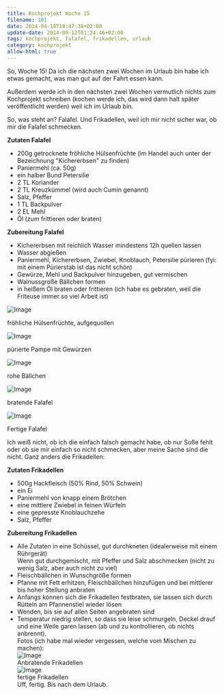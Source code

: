 ```yaml
---
title: Kochprojekt Woche 15
filename: 101
date: 2014-04-10T18:47:38+02:00
update-date: 2014-09-12T01:24:46+02:00
tags: kochprojekt, falafel, frikadellen, urlaub
category: kochprojekt
allow-html: true
---
```


<p>So, Woche 15! Da ich die nächsten zwei Wochen im Urlaub bin habe ich etwas gemacht, was man gut auf der Fahrt essen kann.</p>

<p>Außerdem werde ich in den nächsten zwei Wochen vermutlich nichts zum Kochprojekt schreiben (kochen werde ich, das wird dann halt später veröffentlicht werden) weil ich im Urlaub bin.</p>

<p>So, was steht an? Falafel. Und Frikadellen, weil ich mir nicht sicher war, ob mir die Falafel schmecken.</p>

<p><strong>Zutaten Falafel</strong></p>

<ul>
<li>200g getrocknete fröhliche Hülsenfrüchte (im Handel auch unter der Bezeichnung "Kichererbsen" zu finden)</li>

<li>Paniermehl (ca. 50g)</li>

<li>ein halber Bund Petersilie</li>

<li>2 TL Koriander</li>

<li>2 TL Kreuzkümmel (wird auch Cumin genannt)</li>

<li>Salz, Pfeffer</li>

<li>1 TL Backpulver</li>

<li>2 EL Mehl</li>

<li>Öl (zum frittieren oder braten)</li>
</ul>

<p><strong>Zubereitung Falafel</strong></p>

<ul>
<li>Kichererbsen mit reichlich Wasser mindestens 12h quellen lassen</li>

<li>Wasser abgießen</li>

<li>Paniermehl, Kichererbsen, Zwiebel, Knoblauch, Petersilie pürieren (fyi: mit einem Pürierstab ist das nicht schön)</li>

<li>Gewürze, Mehl und Backpulver hinzugeben, gut vermischen</li>

<li>Walnussgroße Bällchen formen</li>

<li>in heißem Öl braten oder frittieren (ich habe es gebraten, weil die Friteuse immer so viel Arbeit ist)</li>
</ul>

<p><img src="/hosted_files/142/download" alt="Image"></p>

<p>fröhliche Hülsenfrüchte, aufgequollen</p>

<p><img src="/hosted_files/143/download" alt="Image"></p>

<p>pürierte Pampe mit Gewürzen</p>

<p><img src="/hosted_files/144/download" alt="Image"></p>

<p>rohe Bällchen</p>

<p><img src="/hosted_files/145/download" alt="Image"></p>

<p>bratende Falafel</p>

<p><img src="/hosted_files/146/download" alt="Image"></p>

<p>Fertige Falafel</p>

<p>Ich weiß nicht, ob ich die einfach falsch gemacht habe, ob nur Soße fehlt oder ob sie mir einfach so nicht schmecken, aber meine Sache sind die nicht. Ganz anders die Frikadellen:</p>

<p><strong>Zutaten Frikadellen</strong></p>

<ul>
<li>500g Hackfleisch (50% Rind, 50% Schwein)</li>

<li>ein Ei</li>

<li>Paniermehl von knapp einem Brötchen</li>

<li>eine mittlere Zwiebel in feinen Würfeln</li>

<li>eine gepresste Knoblauchzehe</li>

<li>Salz, Pfeffer</li>
</ul>

<p><strong>Zubereitung Frikadellen</strong></p>

<ul>
<li>Alle Zutaten in eine Schüssel, gut durchkneten (idealerweise mit einem Rührgerät)<br>Wenn gut durchgemischt, mit Pfeffer und Salz abschmecken (nicht zu wenig Salz, aber auch nicht zu viel)</li>

<li>Fleischbällchen in Wunschgröße formen</li>

<li>Pfanne mit Fett erhitzen, Fleischbällchen hinzufügen und bei mittlerer bis hoher Stellung anbraten</li>

<li>Anfangs können sich die Frikadellen festbraten, sie lassen sich durch Rütteln am Pfannenstiel wieder lösen</li>

<li>Wenden, bis sie auf allen Seiten angebraten sind</li>

<li>Temperatur niedrig stellen, so dass sie leise schmurgeln, Deckel drauf und eine Weile garen lassen (ab und zu kontrollieren, ob nichts anbrennt).<br>Fotos (ich habe mal wieder vergessen, welche vom Mischen zu machen):<br><img src="/hosted_files/147/download" alt="Image"><br>Anbratende Frikadellen<br><img src="/hosted_files/148/download" alt="Image"><br>fertige Frikadellen<br>Uff, fertig. Bis nach dem Urlaub.</li>
</ul>


